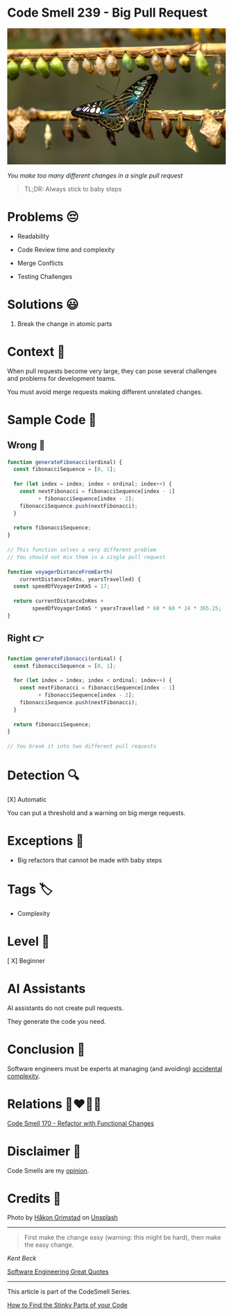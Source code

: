 # Code Smell 239 - Big Pull Request
            
![Code Smell 239 - Big Pull Request](Code%20Smell%20239%20-%20Big%20Pull%20Request.jpg)

*You make too many different changes in a single pull request*

> TL;DR: Always stick to baby steps

# Problems 😔 

- Readability

- Code Review time and complexity

- Merge Conflicts

- Testing Challenges

# Solutions 😃

1. Break the change in atomic parts

# Context 💬

When pull requests become very large, they can pose several challenges and problems for development teams.

You must avoid merge requests making different unrelated changes.

# Sample Code 📖

## Wrong 🚫

<!-- [Gist Url](https://gist.github.com/mcsee/8324fa9cdd7a18f1f66f33ad874244c8) -->

```javascript
function generateFibonacci(ordinal) {
  const fibonacciSequence = [0, 1];

  for (let index = index; index < ordinal; index++) {
    const nextFibonacci = fibonacciSequence[index - 1]
          + fibonacciSequence[index - 2];
    fibonacciSequence.push(nextFibonacci);
  }

  return fibonacciSequence;
}

// This function solves a very different problem
// You should not mix them in a single pull request

function voyagerDistanceFromEarth(
    currentDistanceInKms, yearsTravelled) {
  const speedOfVoyagerInKmS = 17; 

  return currentDistanceInKms + 
        speedOfVoyagerInKmS * yearsTravelled * 60 * 60 * 24 * 365.25;
}
```

## Right 👉

<!-- [Gist Url](https://gist.github.com/mcsee/9d8adddf01f4ba19917b6307cdcd66f3) -->

```javascript
function generateFibonacci(ordinal) {
  const fibonacciSequence = [0, 1];

  for (let index = index; index < ordinal; index++) {
    const nextFibonacci = fibonacciSequence[index - 1]
          + fibonacciSequence[index - 2];
    fibonacciSequence.push(nextFibonacci);
  }

  return fibonacciSequence;
}

// You break it into two different pull requests
```

# Detection 🔍

[X] Automatic 

You can put a threshold and a warning on big merge requests.

# Exceptions 🛑

- Big refactors that cannot be made with baby steps

# Tags 🏷️

- Complexity

# Level 🔋

[ X] Beginner

# AI Assistants

AI assistants do not create pull requests. 

They generate the code you need.

# Conclusion 🏁

Software engineers must be experts at managing (and avoiding) [accidental complexity](https://github.com/mcsee/Software-Design-Articles/tree/main/Articles/Theory/No%20Silver%20Bullet/readme.md).

# Relations 👩‍❤️‍💋‍👨

[Code Smell 170 - Refactor with Functional Changes](https://github.com/mcsee/Software-Design-Articles/tree/main/Articles/Code%20Smells/Code%20Smell%20170%20-%20Refactor%20with%20Functional%20Changes/readme.md)

# Disclaimer 📘

Code Smells are my [opinion](https://github.com/mcsee/Software-Design-Articles/tree/main/Articles/Blogging/I%20Wrote%20More%20than%2090%20Articles%20on%202021%20Here%20is%20What%20I%20Learned/readme.md).

# Credits 🙏

Photo by [Håkon Grimstad](https://unsplash.com/@grimstad) on [Unsplash](https://unsplash.com/photos/blue-and-black-butterfly-on-brown-stick-hteXWSF9jA4)
    
* * *

> First make the change easy (warning: this might be hard), then make the easy change.

_Kent Beck_
 
[Software Engineering Great Quotes](https://github.com/mcsee/Software-Design-Articles/tree/main/Articles/Quotes/Software%20Engineering%20Great%20Quotes/readme.md)

* * *

This article is part of the CodeSmell Series.

[How to Find the Stinky Parts of your Code](https://github.com/mcsee/Software-Design-Articles/tree/main/Articles/Code%20Smells/How%20to%20Find%20the%20Stinky%20parts%20of%20your%20Code/readme.md)